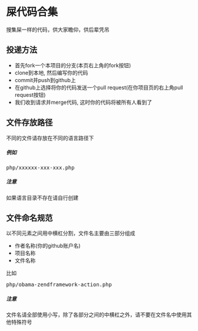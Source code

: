 屎代码合集
==========

搜集屎一样的代码，供大家瞻仰，供后辈凭吊

## 投递方法

 * 首先fork一个本项目的分支(本页右上角的fork按钮)
 * clone到本地, 然后编写你的代码
 * commit并push到github上
 * 在github上选择将你的代码发送一个pull request(在你项目页的右上角pull request按钮)
 * 我们收到请求并merge代码, 这时你的代码将被所有人看到了

## 文件存放路径

不同的文件请存放在不同的语言路径下

##### 例如

<pre>
php/xxxxxx-xxx-xxx.php
</pre>

##### 注意

如果语言目录不存在请自行创建

## 文件命名规范

以不同元素之间用中横杠分割，文件名主要由三部分组成

 * 作者名称(你的github账户名)
 * 项目名称
 * 文件名称

比如

<pre>
php/obama-zendframework-action.php
</pre>

##### 注意

文件名请全部使用小写，除了各部分之间的中横杠之外，请不要在文件名中使用其他特殊符号
